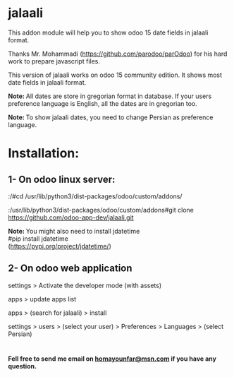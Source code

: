 # jalaali
This addon module will help you to show odoo 15 date fields in jalaali format.

Thanks Mr. Mohammadi (https://github.com/parodoo/parOdoo) for his hard work to prepare javascript files.

This version of jalaali works on odoo 15 community edition. It shows most date fields in jalaali format. 

<strong>Note: </strong> All dates are store in gregorian format in database. If your users preference language is English, all the dates are in gregorian too.

<strong>Note: </strong> To show jalaali dates, you need to change Persian as preference language.

# Installation:
## 1- On odoo linux server:
:/#cd /usr/lib/python3/dist-packages/odoo/custom/addons/

:/usr/lib/python3/dist-packages/odoo/custom/addons#git clone https://github.com/odoo-app-dev/jalaali.git

<strong>Note: </strong> You might also need to install jdatetime </br>
  #pip install jdatetime</br>
  (https://pypi.org/project/jdatetime/)

## 2- On odoo web application

settings > Activate the developer mode (with assets)

apps > update apps list

apps > (search for jalaali) > install

settings > users > (select your user) > Preferences > Languages > (select Persian)


#

<strong> Fell free to send me email on homayounfar@msn.com if you have any question.  </strong>


